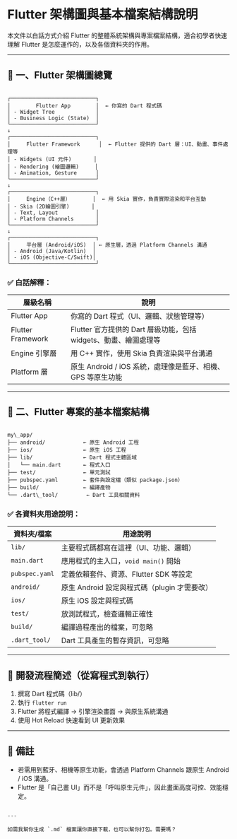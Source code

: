 # Flutter 架構圖與基本檔案結構說明

本文件以白話方式介紹 Flutter 的整體系統架構與專案檔案結構，適合初學者快速理解 Flutter 是怎麼運作的，以及各個資料夾的作用。

---

## 🧱 一、Flutter 架構圖總覽

```

┌───────────────────────────┐
│        Flutter App        │  ← 你寫的 Dart 程式碼
│ - Widget Tree             │
│ - Business Logic (State)  │
└───────────────────────────┘
↓
┌───────────────────────────┐
│     Flutter Framework      │  ← Flutter 提供的 Dart 層：UI、動畫、事件處理等
│ - Widgets (UI 元件)       │
│ - Rendering (繪圖邏輯)     │
│ - Animation, Gesture      │
└───────────────────────────┘
↓
┌───────────────────────────┐
│     Engine（C++層）       │  ← 用 Skia 實作，負責實際渲染和平台互動
│ - Skia (2D繪圖引擎)       │
│ - Text, Layout            │
│ - Platform Channels       │
└───────────────────────────┘
↓
┌───────────────────────────┐
│     平台層 (Android/iOS)  │ ← 原生層，透過 Platform Channels 溝通
│ - Android (Java/Kotlin)  │
│ - iOS (Objective-C/Swift)│
└───────────────────────────┘

```

### ✅ 白話解釋：

| 層級名稱         | 說明 |
|------------------|------|
| Flutter App       | 你寫的 Dart 程式（UI、邏輯、狀態管理等） |
| Flutter Framework | Flutter 官方提供的 Dart 層級功能，包括 widgets、動畫、繪圖處理等 |
| Engine 引擎層     | 用 C++ 實作，使用 Skia 負責渲染與平台溝通 |
| Platform 層       | 原生 Android / iOS 系統，處理像是藍牙、相機、GPS 等原生功能 |

---

## 📁 二、Flutter 專案的基本檔案結構

```

my\_app/
├── android/            ← 原生 Android 工程
├── ios/                ← 原生 iOS 工程
├── lib/                ← Dart 程式主體區域
│   └── main.dart       ← 程式入口
├── test/               ← 單元測試
├── pubspec.yaml        ← 套件與設定檔（類似 package.json）
├── build/              ← 編譯產物
└── .dart\_tool/         ← Dart 工具相關資料

```

### ✅ 各資料夾用途說明：

| 資料夾/檔案       | 用途說明 |
|------------------|----------|
| `lib/`           | 主要程式碼都寫在這裡（UI、功能、邏輯） |
| `main.dart`      | 應用程式的主入口，`void main()` 開始 |
| `pubspec.yaml`   | 定義依賴套件、資源、Flutter SDK 等設定 |
| `android/`       | 原生 Android 設定與程式碼（plugin 才需要改） |
| `ios/`           | 原生 iOS 設定與程式碼 |
| `test/`          | 放測試程式，檢查邏輯正確性 |
| `build/`         | 編譯過程產出的檔案，可忽略 |
| `.dart_tool/`    | Dart 工具產生的暫存資訊，可忽略 |

---

## 👣 開發流程簡述（從寫程式到執行）

1. 撰寫 Dart 程式碼（lib/）
2. 執行 `flutter run`
3. Flutter 將程式編譯 → 引擎渲染畫面 → 與原生系統溝通
4. 使用 Hot Reload 快速看到 UI 更新效果

---

## 📌 備註

- 若需用到藍牙、相機等原生功能，會透過 Platform Channels 跟原生 Android / iOS 溝通。
- Flutter 是「自己畫 UI」而不是「呼叫原生元件」，因此畫面高度可控、效能穩定。
```

---

如需我幫你生成 `.md` 檔案讓你直接下載，也可以幫你打包。需要嗎？

